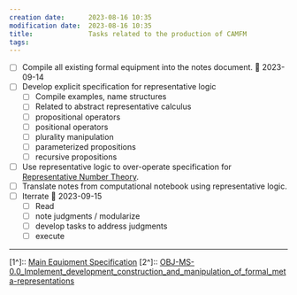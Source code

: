 ```yaml
---
creation date:		2023-08-16 10:35
modification date:	2023-08-16 10:35
title: 				Tasks related to the production of CAMFM
tags:
---
```

- [ ] Compile all existing formal equipment into the notes document. 📅 2023-09-14
- [ ] Develop explicit specification for representative logic
	- [ ] Compile examples, name structures
	- [ ] Related to abstract representative calculus
	- [ ] propositional operators
	- [ ] positional operators
	- [ ] plurality manipulation
	- [ ] parameterized propositions
	- [ ] recursive propositions
	
- [ ] Use representative logic to over-operate specification for [Representative Number Theory](Representative%20Number%20Theory.md).
- [ ] Translate notes from computational notebook using representative logic.
- [ ] Iterrate 📅 2023-09-15
	- [ ] Read
	- [ ] note judgments / modularize
	- [ ] develop tasks to address judgments
	- [ ] execute

---
[1^]:: [Main Equipment Specification](Main%20Equipment%20Specification.md)
[2^]:: [OBJ-MS-0.0_Implement_development_construction_and_manipulation_of_formal_meta-representations](OBJ-MS-0.0_Implement_development_construction_and_manipulation_of_formal_meta-representations.md)
